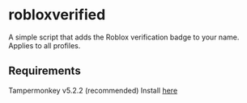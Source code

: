 # robloxverified
A simple script that adds the Roblox verification badge to your name. Applies to all profiles.

## Requirements

Tampermonkey v5.2.2 (recommended)
Install [here]([http://example.com](https://greasyfork.org/en/scripts/501782-roblox-verified-badge-fake))
